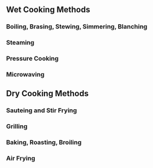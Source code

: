 ## Wet Cooking Methods

### Boiling, Brasing, Stewing, Simmering, Blanching
### Steaming
### Pressure Cooking
### Microwaving

## Dry Cooking Methods

### Sauteing and Stir Frying
### Grilling
### Baking, Roasting, Broiling
### Air Frying